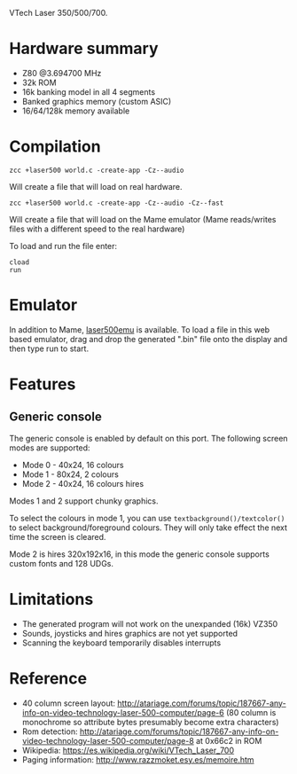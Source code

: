 VTech Laser 350/500/700.

# Hardware summary

* Z80 @3.694700 MHz
* 32k ROM
* 16k banking model in all 4 segments
* Banked graphics memory (custom ASIC)
* 16/64/128k memory available

# Compilation

    zcc +laser500 world.c -create-app -Cz--audio

Will create a file that will load on real hardware.

    zcc +laser500 world.c -create-app -Cz--audio -Cz--fast

Will create a file that will load on the Mame emulator (Mame reads/writes files with a different speed to the real hardware)

To load and run the file enter:

    cload
    run

# Emulator

In addition to Mame, [laser500emu](https://nippur72.github.io/laser500emu/) is available. To load a file in this web based emulator, drag and drop the generated ".bin" file onto the display and then type run to start.


# Features

## Generic console

The generic console is enabled by default on this port. The following screen modes are supported:

* Mode 0 - 40x24, 16 colours
* Mode 1 - 80x24, 2 colours
* Mode 2 - 40x24, 16 colours hires

Modes 1 and 2 support chunky graphics.

To select the colours in mode 1, you can use `textbackground()/textcolor()` to select background/foreground colours. They will only take effect the next time the screen is cleared.

Mode 2 is hires 320x192x16, in this mode the generic console supports custom fonts and 128 UDGs.

# Limitations

* The generated program will not work on the unexpanded (16k) VZ350
* Sounds, joysticks and hires graphics are not yet supported
* Scanning the keyboard temporarily disables interrupts

# Reference

* 40 column screen layout: http://atariage.com/forums/topic/187667-any-info-on-video-technology-laser-500-computer/page-6 (80 column is monochrome so attribute bytes presumably become extra characters)
* Rom detection: http://atariage.com/forums/topic/187667-any-info-on-video-technology-laser-500-computer/page-8 at 0x66c2 in ROM
* Wikipedia: https://es.wikipedia.org/wiki/VTech_Laser_700
* Paging information: http://www.razzmoket.esy.es/memoire.htm